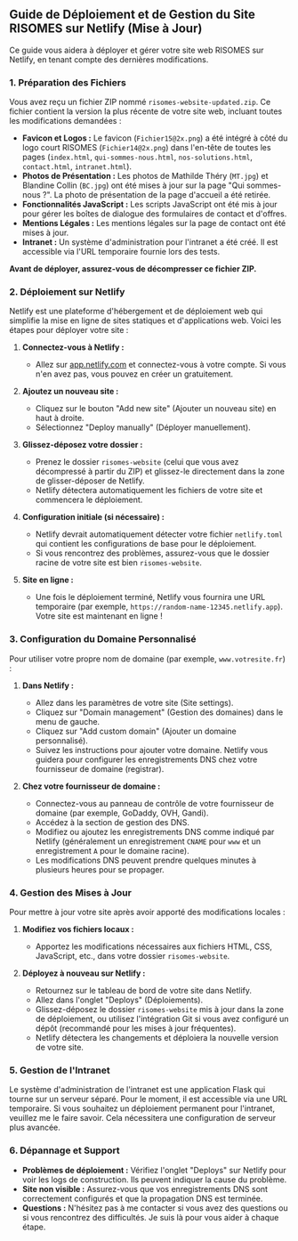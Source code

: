 ## Guide de Déploiement et de Gestion du Site RISOMES sur Netlify (Mise à Jour)

Ce guide vous aidera à déployer et gérer votre site web RISOMES sur Netlify, en tenant compte des dernières modifications.

### 1. Préparation des Fichiers

Vous avez reçu un fichier ZIP nommé `risomes-website-updated.zip`. Ce fichier contient la version la plus récente de votre site web, incluant toutes les modifications demandées :

*   **Favicon et Logos :** Le favicon (`Fichier15@2x.png`) a été intégré à côté du logo court RISOMES (`Fichier14@2x.png`) dans l'en-tête de toutes les pages (`index.html`, `qui-sommes-nous.html`, `nos-solutions.html`, `contact.html`, `intranet.html`).
*   **Photos de Présentation :** Les photos de Mathilde Théry (`MT.jpg`) et Blandine Collin (`BC.jpg`) ont été mises à jour sur la page "Qui sommes-nous ?". La photo de présentation de la page d'accueil a été retirée.
*   **Fonctionnalités JavaScript :** Les scripts JavaScript ont été mis à jour pour gérer les boîtes de dialogue des formulaires de contact et d'offres.
*   **Mentions Légales :** Les mentions légales sur la page de contact ont été mises à jour.
*   **Intranet :** Un système d'administration pour l'intranet a été créé. Il est accessible via l'URL temporaire fournie lors des tests.

**Avant de déployer, assurez-vous de décompresser ce fichier ZIP.**

### 2. Déploiement sur Netlify

Netlify est une plateforme d'hébergement et de déploiement web qui simplifie la mise en ligne de sites statiques et d'applications web. Voici les étapes pour déployer votre site :

1.  **Connectez-vous à Netlify :**
    *   Allez sur [app.netlify.com](https://app.netlify.com/) et connectez-vous à votre compte. Si vous n'en avez pas, vous pouvez en créer un gratuitement.

2.  **Ajoutez un nouveau site :**
    *   Cliquez sur le bouton "Add new site" (Ajouter un nouveau site) en haut à droite.
    *   Sélectionnez "Deploy manually" (Déployer manuellement).

3.  **Glissez-déposez votre dossier :**
    *   Prenez le dossier `risomes-website` (celui que vous avez décompressé à partir du ZIP) et glissez-le directement dans la zone de glisser-déposer de Netlify.
    *   Netlify détectera automatiquement les fichiers de votre site et commencera le déploiement.

4.  **Configuration initiale (si nécessaire) :**
    *   Netlify devrait automatiquement détecter votre fichier `netlify.toml` qui contient les configurations de base pour le déploiement.
    *   Si vous rencontrez des problèmes, assurez-vous que le dossier racine de votre site est bien `risomes-website`.

5.  **Site en ligne :**
    *   Une fois le déploiement terminé, Netlify vous fournira une URL temporaire (par exemple, `https://random-name-12345.netlify.app`). Votre site est maintenant en ligne !

### 3. Configuration du Domaine Personnalisé

Pour utiliser votre propre nom de domaine (par exemple, `www.votresite.fr`) :

1.  **Dans Netlify :**
    *   Allez dans les paramètres de votre site (Site settings).
    *   Cliquez sur "Domain management" (Gestion des domaines) dans le menu de gauche.
    *   Cliquez sur "Add custom domain" (Ajouter un domaine personnalisé).
    *   Suivez les instructions pour ajouter votre domaine. Netlify vous guidera pour configurer les enregistrements DNS chez votre fournisseur de domaine (registrar).

2.  **Chez votre fournisseur de domaine :**
    *   Connectez-vous au panneau de contrôle de votre fournisseur de domaine (par exemple, GoDaddy, OVH, Gandi).
    *   Accédez à la section de gestion des DNS.
    *   Modifiez ou ajoutez les enregistrements DNS comme indiqué par Netlify (généralement un enregistrement `CNAME` pour `www` et un enregistrement `A` pour le domaine racine).
    *   Les modifications DNS peuvent prendre quelques minutes à plusieurs heures pour se propager.

### 4. Gestion des Mises à Jour

Pour mettre à jour votre site après avoir apporté des modifications locales :

1.  **Modifiez vos fichiers locaux :**
    *   Apportez les modifications nécessaires aux fichiers HTML, CSS, JavaScript, etc., dans votre dossier `risomes-website`.

2.  **Déployez à nouveau sur Netlify :**
    *   Retournez sur le tableau de bord de votre site dans Netlify.
    *   Allez dans l'onglet "Deploys" (Déploiements).
    *   Glissez-déposez le dossier `risomes-website` mis à jour dans la zone de déploiement, ou utilisez l'intégration Git si vous avez configuré un dépôt (recommandé pour les mises à jour fréquentes).
    *   Netlify détectera les changements et déploiera la nouvelle version de votre site.

### 5. Gestion de l'Intranet

Le système d'administration de l'intranet est une application Flask qui tourne sur un serveur séparé. Pour le moment, il est accessible via une URL temporaire. Si vous souhaitez un déploiement permanent pour l'intranet, veuillez me le faire savoir. Cela nécessitera une configuration de serveur plus avancée.

### 6. Dépannage et Support

*   **Problèmes de déploiement :** Vérifiez l'onglet "Deploys" sur Netlify pour voir les logs de construction. Ils peuvent indiquer la cause du problème.
*   **Site non visible :** Assurez-vous que vos enregistrements DNS sont correctement configurés et que la propagation DNS est terminée.
*   **Questions :** N'hésitez pas à me contacter si vous avez des questions ou si vous rencontrez des difficultés. Je suis là pour vous aider à chaque étape.

